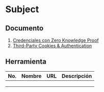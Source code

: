 # Subject
## Documento
1. [Credenciales con Zero Knowledge Proof](./Credentials_with_ZKP/credentials_znp.md)
2. [Third-Party Cookies & Authentication](./third_parthy_cookies_authn/third_party_cookies_auth.md)
## Herramienta
| No. | Nombre | URL | Descripción |
| --- | ------ | --- | ----------- |
|     |        |     |             |
|     |        |     |             |
|     |        |     |             |
